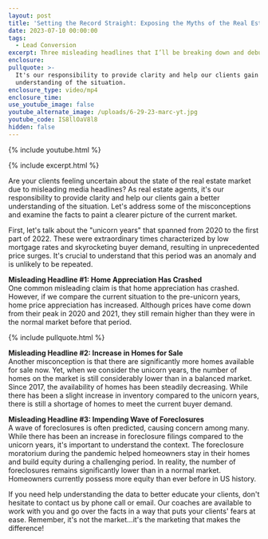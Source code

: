 ```yaml
---
layout: post
title: 'Setting the Record Straight: Exposing the Myths of the Real Estate Industry'
date: 2023-07-10 00:00:00
tags:
  - Lead Conversion
excerpt: Three misleading headlines that I’ll be breaking down and debunking.
enclosure:
pullquote: >-
  It's our responsibility to provide clarity and help our clients gain a better
  understanding of the situation.
enclosure_type: video/mp4
enclosure_time:
use_youtube_image: false
youtube_alternate_image: /uploads/6-29-23-marc-yt.jpg
youtube_code: IS8llOaV8l8
hidden: false
---
```

{% include youtube.html %}

{% include excerpt.html %}

Are your clients feeling uncertain about the state of the real estate market due to misleading media headlines? As real estate agents, it's our responsibility to provide clarity and help our clients gain a better understanding of the situation. Let's address some of the misconceptions and examine the facts to paint a clearer picture of the current market.

First, let's talk about the "unicorn years" that spanned from 2020 to the first part of 2022. These were extraordinary times characterized by low mortgage rates and skyrocketing buyer demand, resulting in unprecedented price surges. It's crucial to understand that this period was an anomaly and is unlikely to be repeated.

**Misleading Headline \#1: Home Appreciation Has Crashed**<br>One common misleading claim is that home appreciation has crashed. However, if we compare the current situation to the pre-unicorn years, home price appreciation has increased. Although prices have come down from their peak in 2020 and 2021, they still remain higher than they were in the normal market before that period.

{% include pullquote.html %}

**Misleading Headline \#2: Increase in Homes for Sale**<br>Another misconception is that there are significantly more homes available for sale now. Yet, when we consider the unicorn years, the number of homes on the market is still considerably lower than in a balanced market. Since 2017, the availability of homes has been steadily decreasing. While there has been a slight increase in inventory compared to the unicorn years, there is still a shortage of homes to meet the current buyer demand.

**Misleading Headline \#3: Impending Wave of Foreclosures**<br>A wave of foreclosures is often predicted, causing concern among many. While there has been an increase in foreclosure filings compared to the unicorn years, it's important to understand the context. The foreclosure moratorium during the pandemic helped homeowners stay in their homes and build equity during a challenging period. In reality, the number of foreclosures remains significantly lower than in a normal market. Homeowners currently possess more equity than ever before in US history.

If you need help understanding the data to better educate your clients, don't hesitate to contact us by phone call or email. Our coaches are available to work with you and go over the facts in a way that puts your clients' fears at ease. Remember, it's not the market…it's the marketing that makes the difference!